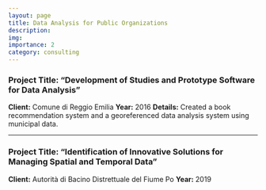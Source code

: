 ```yaml
---
layout: page
title: Data Analysis for Public Organizations
description: 
img: 
importance: 2
category: consulting
---
```


### Project Title: “Development of Studies and Prototype Software for Data Analysis”
**Client:** Comune di Reggio Emilia 
**Year:** 2016 
**Details:** Created a book recommendation system and a georeferenced data analysis system using municipal data.

---

### Project Title: “Identification of Innovative Solutions for Managing Spatial and Temporal Data”
**Client:** Autorità di Bacino Distrettuale del Fiume Po
**Year:** 2019
